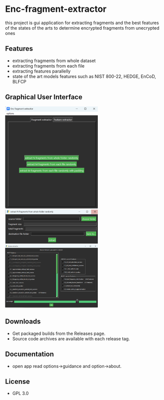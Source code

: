 # Enc-fragment-extractor

this project is gui application for extracting fragments and the best features of the states of the arts to determine encrypted fragments from unecrypted ones 

## Features
- extracting fragments from whole dataset
- extracting fragments from each file
- extracting features parallelly
- state of the art models features such as NIST 800-22, HEDGE, EnCoD, BLFCP

## Graphical User Interface
<img src="screenshots/fragment_extractor.png" alt="fragment_extractor" width="300" /> <img src="screenshots/fragment_extractor_2.png" alt="fragment_extractor_2" width="300" />
<img src="screenshots/feature_extractor.png" alt="feature_extractor" width="300" />
## Downloads
- Get packaged builds from the Releases page.
- Source code archives are available with each release tag.

## Documentation
- open app read options->guidance and option->about.

## License
- GPL 3.0
